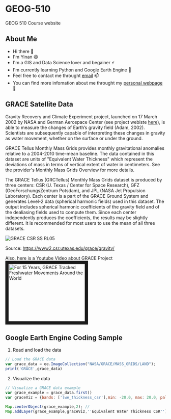 # GEOG-510
GEOG 510 Course website

## About Me
* Hi there 👋
* I'm Yinan 😄
* I'm a GIS and Data Science lover and begainer ⚡
* I'm currently learning Python and Google Earth Engine 🌱
* Feel free to contact me throught [email](mailto:feng.945@osu.edu) 📫
* You can find more infomation about me throught my [personal webpage](https://u.osu.edu/feng.945/) 💬

## GRACE Satellite Data
Gravity Recovery and Climate Experiment project, launched on 17 March 2002 by NASA and German Aerospace Center (see project webiste [here](https://grace.jpl.nasa.gov/mission/grace/)), is able to measure the changes of Earth’s gravity field (Adam, 2002). Scientists are subsequently capable of interpreting these changes in gravity as water movement, whether on the surface or under the ground.

GRACE Tellus Monthly Mass Grids provides monthly gravitational anomalies relative to a 2004-2010 time-mean baseline. The data contained in this dataset are units of "Equivalent Water Thickness" which represent the deviations of mass in terms of vertical extent of water in centimeters. See the provider's Monthly Mass Grids Overview for more details.

The GRACE Tellus (GRCTellus) Monthly Mass Grids dataset is produced by three centers: CSR (U. Texas / Center for Space Research), GFZ (GeoForschungsZentrum Potsdam), and JPL (NASA Jet Propulsion Laboratory). Each center is a part of the GRACE Ground System and generates Level-2 data (spherical harmonic fields) used in this dataset. The output includes spherical harmonic coefficients of the gravity field and of the dealiasing fields used to compute them. Since each center independently produces the coefficients, the results may be slightly different. It is recommended for most users to use the mean of all three datasets. 

![GRACE CSR SS RL05][sample]

[sample]:https://www2.csr.utexas.edu/grace/gravity/ggm05/ggm05-01.png
Source: https://www2.csr.utexas.edu/grace/gravity/

Also, here is a Youtube Video about GRACE Project
<a href="http://www.youtube.com/watch?feature=player_embedded&v=MaxBOvQ2a_o
" target="_blank"><img src="http://img.youtube.com/vi/MaxBOvQ2a_o/0.jpg" 
alt="For 15 Years, GRACE Tracked Freshwater Movements Around the World" width="240" height="180" border="10" /></a>
## Google Earth Engine Coding Sample
1. Read and load the data
```javascript
// Load the GRACE data
var grace_data = ee.ImageCollection("NASA/GRACE/MASS_GRIDS/LAND");
print('GRACE',grace_data)

```
2. Visualize the data
```javascript
// Visualize a GRACE data example
var grace_example = grace_data.first()
var graceViz = {bands: ['lwe_thickness_csr'],min: -20.0, max: 20.0, palette: ['red','blue']};

Map.centerObject(grace_example,2); //
Map.addLayer(grace_example,graceViz,''Equivalent Water Thickness CSR'');

```
